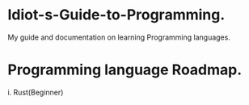 # Idiot-s-Guide-to-Programming.
My guide and documentation on learning Programming languages.

# Programming language Roadmap.
i. Rust(Beginner)
